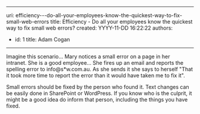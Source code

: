 

---
uri: efficiency---do-all-your-employees-know-the-quickest-way-to-fix-small-web-errors
title: Efficiency - Do all your employees know the quickest way to fix small web errors?
created: YYYY-11-DD 16:22:22
authors:
  - id: 1
    title: Adam Cogan
---




<span class='intro'> <p class="ssw15-rteElement-P">​​​Imagine this scenario... Mary notices a small error on a page in her intranet.&#160;She is a good employee... She fires up an email and reports the spelling error to info@s*w.com.au. As she sends it she says to herself &quot;That it took more time to report the error than it would have taken me to fix it&quot;.<br></p> </span>

<p class="ssw15-rteElement-P">Small&#160;errors should be fixed by the person who found it. Text changes can be easily done in SharePoint or WordPress. If you know who is the culprit, it might be a good idea do inform that person, including the things you have fixed.<br></p>



